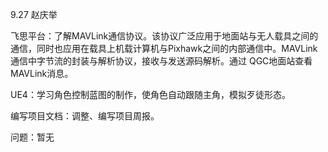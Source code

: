 9.27   赵庆举

飞思平台：了解MAVLink通信协议。该协议广泛应用于地面站与无人载具之间的通信，同时也应用在载具上机载计算机与Pixhawk之间的内部通信中。MAVLink通信中字节流的封装与解析协议，接收与发送源码解析。通过 QGC地面站查看MAVLink消息。

UE4：学习角色控制蓝图的制作，使角色自动跟随主角，模拟歹徒形态。

编写项目文档：调整、编写项目周报。

问题：暂无
